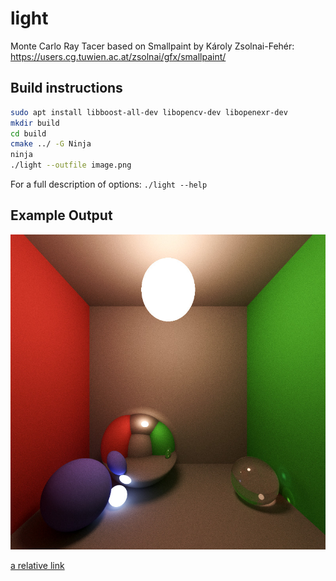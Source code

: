 # light

Monte Carlo Ray Tacer based on Smallpaint by Károly Zsolnai-Fehér: https://users.cg.tuwien.ac.at/zsolnai/gfx/smallpaint/

## Build instructions

```bash
sudo apt install libboost-all-dev libopencv-dev libopenexr-dev
mkdir build
cd build
cmake ../ -G Ninja
ninja
./light --outfile image.png
```

For a full description of options: `./light --help`

## Example Output

![Box](examples/html/test_png_0_2.jpg)

[a relative link](examples/html/cornell.html)
